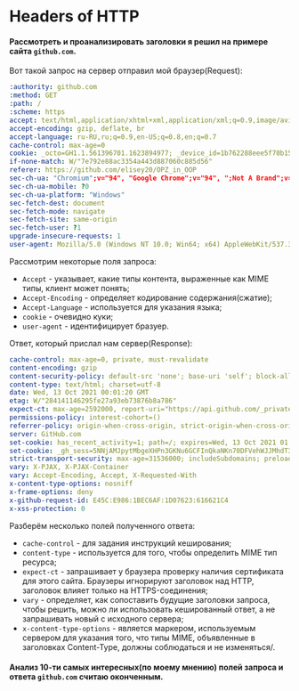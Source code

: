 # Headers of HTTP

#### Рассмотреть и проанализировать заголовки я решил на примере сайта `github.com`.

Вот такой запрос на сервер отправил мой браузер(Request):

```yaml
:authority: github.com
:method: GET
:path: /
:scheme: https
accept: text/html,application/xhtml+xml,application/xml;q=0.9,image/avif,image/webp,image/apng,*/*;q=0.8,application/signed-exchange;v=b3;q=0.9
accept-encoding: gzip, deflate, br
accept-language: ru-RU,ru;q=0.9,en-US;q=0.8,en;q=0.7
cache-control: max-age=0
cookie: _octo=GH1.1.561396701.1623894977; _device_id=1b762288eee5f70b15ba84549fe69950; user_session=d1-G0u_RAIUj3EKCBZWWBTfYS_smpTvNS5RnlN1phOHYFhE6; __Host-user_session_same_site=d1-G0u_RAIUj3EKCBZWWBTfYS_smpTvNS5RnlN1phOHYFhE6; logged_in=yes; dotcom_user=elisey20; has_recent_activity=1; color_mode=%7B%22color_mode%22%3A%22dark%22%2C%22light_theme%22%3A%7B%22name%22%3A%22light%22%2C%22color_mode%22%3A%22light%22%7D%2C%22dark_theme%22%3A%7B%22name%22%3A%22dark%22%2C%22color_mode%22%3A%22dark%22%7D%7D; tz=Asia%2FVladivostok; _gh_sess=SlvMKi3PSlnHJQn%2BneVkqMJlZIXlZdebpwlsSnv2Kp3HRfgGR9iLoUFqoV%2Bza%2BY%2FiBi7HJaFGVPvjqdVpha0oUipaTdLh4U%2FwXcbqgWrWC%2FLoSb%2BcG%2F%2BM4D3UM%2B3yu8OohVgr4UR46jGmFQr1GVSKC1PbcqidXreWu45idT%2FaeHTV%2Bf2Byl4wbvutqGuNnzN5nSdSLzBP1zsmIxVx2M%2B2Ht4824gOJnpdjbVo1P2R4eG%2BPTs%2FmtVEpnrvIZYYLFYhPWVau2tTZHOjFPQznXTq6k%2FV8o0j1C774ss3EamLEQ8DetF%2F5pDAjYA5AQadn4szMDad4%2F2X8PMi5oh87ZY0WL%2Bq5Z0eta174Vf3TfLnE1SclgMcPDPkSu8XBqP%2BN%2F2yULxKJpKDHS40vCMTe7G1v8G5m2dlCFQHj%2F8i%2BFsSVyfCYgJiKl7jkAt4ho%2BJcW33G%2Bg2j7QfRCfAph3YCX9zFZvq6Jathu%2BKyEqObd%2F2vT6LGZoZb36vlRzeoKAatJhgAmKbUUCI2khIvW%2FAmBFK7OT5P%2FcOpPRXcAWOg%3D%3D--6HJWjmXRwxIWkH2Y--8d3myKSVdz3y2BCp0q2Kbw%3D%3D
if-none-match: W/"7e792e88ac3354a443d887060c885d56"
referer: https://github.com/elisey20/OPZ_in_OOP
sec-ch-ua: "Chromium";v="94", "Google Chrome";v="94", ";Not A Brand";v="99"
sec-ch-ua-mobile: ?0
sec-ch-ua-platform: "Windows"
sec-fetch-dest: document
sec-fetch-mode: navigate
sec-fetch-site: same-origin
sec-fetch-user: ?1
upgrade-insecure-requests: 1
user-agent: Mozilla/5.0 (Windows NT 10.0; Win64; x64) AppleWebKit/537.36 (KHTML, like Gecko) Chrome/94.0.4606.81 Safari/537.36
```

Рассмотрим некоторые поля запроса:

- `Accept` - указывает, какие типы контента, выраженные как MIME типы, клиент может понять;
- `Accept-Encoding` - определяет кодирование содержания(сжатие);
- `Accept-Language` - используется для указания языка;
- `cookie` - очевидно куки;
- `user-agent` - идентифицирует бразуер.

Ответ, который прислал нам сервер(Response):
 
```yaml
cache-control: max-age=0, private, must-revalidate
content-encoding: gzip
content-security-policy: default-src 'none'; base-uri 'self'; block-all-mixed-content; child-src github.com/assets-cdn/worker/ gist.github.com/assets-cdn/worker/; connect-src 'self' uploads.github.com objects-origin.githubusercontent.com www.githubstatus.com collector.githubapp.com api.github.com github-cloud.s3.amazonaws.com github-production-repository-file-5c1aeb.s3.amazonaws.com github-production-upload-manifest-file-7fdce7.s3.amazonaws.com github-production-user-asset-6210df.s3.amazonaws.com cdn.optimizely.com logx.optimizely.com/v1/events translator.github.com wss://alive.github.com github.githubassets.com; font-src github.githubassets.com; form-action 'self' github.com gist.github.com objects-origin.githubusercontent.com; frame-ancestors 'none'; frame-src render.githubusercontent.com viewscreen.githubusercontent.com viewscreen-lab.githubusercontent.com; img-src 'self' data: github.githubassets.com identicons.github.com collector.githubapp.com github-cloud.s3.amazonaws.com secured-user-images.githubusercontent.com/ *.githubusercontent.com customer-stories-feed.github.com spotlights-feed.github.com; manifest-src 'self'; media-src github.com user-images.githubusercontent.com/ github.githubassets.com; script-src github.githubassets.com; style-src 'unsafe-inline' github.githubassets.com; worker-src github.com/assets-cdn/worker/ gist.github.com/assets-cdn/worker/
content-type: text/html; charset=utf-8
date: Wed, 13 Oct 2021 00:01:20 GMT
etag: W/"284141146295fe27a93eb73876b8a786"
expect-ct: max-age=2592000, report-uri="https://api.github.com/_private/browser/errors"
permissions-policy: interest-cohort=()
referrer-policy: origin-when-cross-origin, strict-origin-when-cross-origin
server: GitHub.com
set-cookie: has_recent_activity=1; path=/; expires=Wed, 13 Oct 2021 01:01:20 GMT; secure; HttpOnly; SameSite=Lax
set-cookie: _gh_sess=5NNjAMJpytMbgeXHPn3GKNu6GCFInQkaNKn70DFVehWJJMhdT3nZD0BtBYjyIlXYRGN7XpRznV2bbLJpK6Z4bD7NPhVw7IwJb086t8rZMuVXFvTdc5mGIBqGAFUn5GRe%2BI43PgGtVbQfI6S95ovCarRfOooSe6AZmxqzWs91Z9UdFBh4%2F9nJKQDs3tJ8LFPft%2BRmoQ7hbJpKOhVfEEDrDPyeRPon6dY%2BtXfFy6TI%2Fw5KCFT9X2k3kkptqbA%2BGjn9MJXQxmqtO83qBWgO7znes4cHG6q%2BkpZV6F79nbnT1yp38SXNf0GrjIUGTR1i5wTgW%2B5lddLlPRTVUtevKzucev9d3ZDcq5l3AFTEMPdRC67Io3B%2B6tu6ibMgg%2Blo11PlnTKguqZIKU3IDi%2F1sOAB3lxnuOhlefaGna4o%2Bat5youW49jSA2PUFHe0C%2FQ5VxYsZu9KgX1Y93jTwX48xjGQs6yJSFcteTTO%2FoxeeW7rHu%2BfbyvIWEO85DN7F4PhQVLk2OhJY0sOEd6rmxY%2BEyuNfjGVbzh0FGq1jXd0mg%3D%3D--Lyoh1GXLrnNlUyXl--bJDIyyv4y6%2Fq9isCnqbeZg%3D%3D; path=/; secure; HttpOnly; SameSite=Lax
strict-transport-security: max-age=31536000; includeSubdomains; preload
vary: X-PJAX, X-PJAX-Container
vary: Accept-Encoding, Accept, X-Requested-With
x-content-type-options: nosniff
x-frame-options: deny
x-github-request-id: E45C:E986:1BEC6AF:1D07623:616621C4
x-xss-protection: 0
```

Разберём несколько полей полученного ответа:

- `cache-control` - для задания инструкций кеширования;
- `content-type` - используется для того, чтобы определить MIME тип ресурса;
- `expect-ct` - запрашивает у браузера проверку наличия сертификата для этого сайта. Браузеры игнорируют заголовок над HTTP, заголовок влияет только на HTTPS-соединения;
- `vary` - определяет, как сопоставить будущие заголовки запроса, чтобы решить, можно ли использовать кешированный ответ, а не запрашивать новый с исходного сервера;
- `x-content-type-options` - является маркером, используемым сервером для указания того, что типы MIME, объявленные в заголовках Content-Type, должны соблюдаться и не изменяться/.

#### Анализ 10-ти самых интересных(по моему мнению) полей запроса и ответа `github.com` считаю оконченным.
